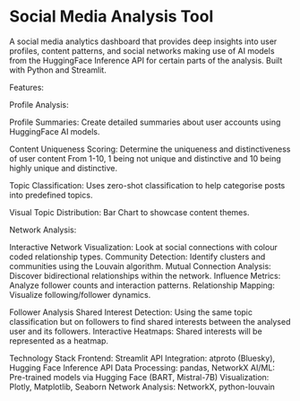 # Social Media Analysis Tool 
A social media analytics dashboard that provides deep insights into user profiles, content patterns, and social networks making use of AI models from the HuggingFace Inference API for certain parts of the analysis. Built with Python and Streamlit.

Features:

Profile Analysis:

Profile Summaries: Create detailed summaries about user accounts using HuggingFace AI models.

Content Uniqueness Scoring: Determine the uniqueness and distinctiveness of user content From 1-10, 1 being not unique and distinctive and 10 being highly unique and distinctive.

Topic Classification: Uses zero-shot classification to help categorise posts into predefined topics. 

Visual Topic Distribution: Bar Chart to showcase content themes.

Network Analysis:

Interactive Network Visualization: Look at social connections with colour coded relationship types.
Community Detection: Identify clusters and communities using the Louvain algorithm.
Mutual Connection Analysis: Discover bidirectional relationships within the network.
Influence Metrics: Analyze follower counts and interaction patterns.
Relationship Mapping: Visualize following/follower dynamics.

Follower Analysis
Shared Interest Detection: Using the same topic classification but on followers to find shared interests between the analysed user and its followers.
Interactive Heatmaps: Shared interests will be represented as a heatmap.

Technology Stack
Frontend: Streamlit
API Integration: atproto (Bluesky), Hugging Face Inference API
Data Processing: pandas, NetworkX
AI/ML: Pre-trained models via Hugging Face (BART, Mistral-7B)
Visualization: Plotly, Matplotlib, Seaborn
Network Analysis: NetworkX, python-louvain


